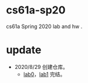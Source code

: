 # cs61a-sp20

cs61a Spring 2020 lab and hw .

# update

* 2020/8/29 创建仓库。
  * [lab0](https://weijiew.com/codestep/book/cs61a/lab0.html)，[lab1](https://weijiew.com/codestep/book/cs61a/lab1.html) 完结。

